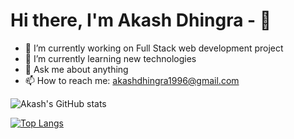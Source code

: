 
<!--
**akashdhingra/akashdhingra** is a ✨ _special_ ✨ repository because its `README.md` (this file) appears on your GitHub profile.

Here are some ideas to get you started:

- 🔭 I’m currently working on ...
- 🌱 I’m currently learning ...
- 👯 I’m looking to collaborate on ...
- 🤔 I’m looking for help with ...
- 💬 Ask me about ...
- 📫 How to reach me: ...
- 😄 Pronouns: ...
- ⚡ Fun fact: ...
-->

# Hi there, I'm Akash Dhingra - 👋 

- 🔭 I’m currently working on Full Stack web development project
- 🌱 I’m currently learning new technologies
- 💬 Ask me about anything
- 📫 How to reach me: akashdhingra1996@gmail.com

![Akash's GitHub stats](https://github-readme-stats.vercel.app/api?username=akashdhingra&theme=algolia&show_icons=true)

[![Top Langs](https://github-readme-stats.vercel.app/api/top-langs/?username=akashdhingra&langs_count=8&theme=algolia)](https://github.com/akashdhingra/github-readme-stats)
